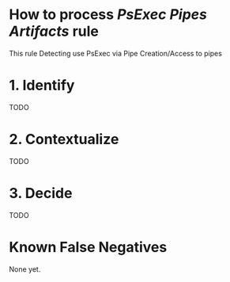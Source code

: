 # How to process *PsExec Pipes Artifacts* rule
This rule Detecting use PsExec via Pipe Creation/Access to pipes

# 1. Identify
TODO

# 2. Contextualize
TODO

# 3. Decide
TODO

# Known False Negatives
None yet.
